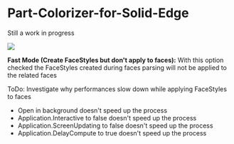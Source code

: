 # Part-Colorizer-for-Solid-Edge

Still a work in progress

<img src="Main Form.png">

**Fast Mode (Create FaceStyles but don't apply to faces):** With this option checked the FaceStyles created during faces parsing will not be applied to the related faces

ToDo: Investigate why performances slow down while applying FaceStyles to faces
- Open in background doesn't speed up the process
- Application.Interactive to false doesn't speed up the process
- Application.ScreenUpdating to false doesn't speed up the process
- Application.DelayCompute to true doesn't speed up the process
